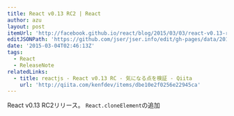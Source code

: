 ```yaml
---
title: React v0.13 RC2 | React
author: azu
layout: post
itemUrl: 'http://facebook.github.io/react/blog/2015/03/03/react-v0.13-rc2.html'
editJSONPath: 'https://github.com/jser/jser.info/edit/gh-pages/data/2015/03/index.json'
date: '2015-03-04T02:46:13Z'
tags:
  - React
  - ReleaseNote
relatedLinks:
  - title: reactjs - React v0.13 RC - 気になる点を検証 - Qiita
    url: 'http://qiita.com/kenfdev/items/dbe10e2f0256e22945ca'
---
```

React v0.13 RC2リリース。
`React.cloneElement`の追加
